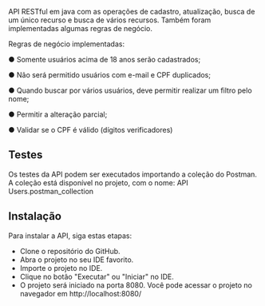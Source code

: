 API RESTful em java com as operações de cadastro, atualização, busca de um único recurso e busca de vários recursos. 
Também foram implementadas algumas regras de negócio.

Regras de negócio implementadas:

● Somente usuários acima de 18 anos serão cadastrados;

● Não será permitido usuários com e-mail e CPF duplicados;

● Quando buscar por vários usuários, deve permitir realizar um filtro pelo
nome;

● Permitir a alteração parcial;

● Validar se o CPF é válido (dígitos verificadores)

## Testes
Os testes da API podem ser executados importando a coleção do Postman. A coleção está disponível no projeto, com o nome: API Users.postman_collection

## Instalação

Para instalar a API, siga estas etapas:

- Clone o repositório do GitHub.
- Abra o projeto no seu IDE favorito.
- Importe o projeto no IDE.
- Clique no botão "Executar" ou "Iniciar" no IDE.
- O projeto será iniciado na porta 8080.
Você pode acessar o projeto no navegador em http://localhost:8080/
